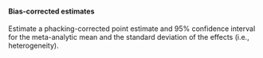 #### Bias-corrected estimates

Estimate a phacking-corrected point estimate and 95% confidence interval for the meta-analytic mean and the standard deviation of the effects (i.e., heterogeneity).
